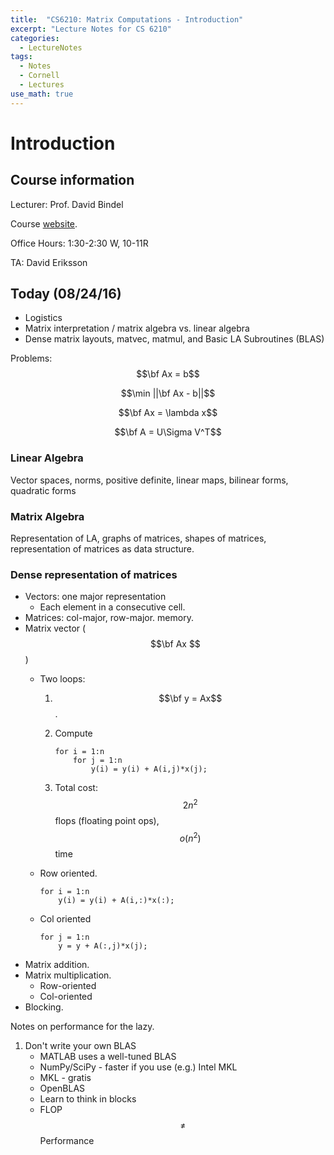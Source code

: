 ```yaml
---
title:  "CS6210: Matrix Computations - Introduction"
excerpt: "Lecture Notes for CS 6210"
categories:
  - LectureNotes
tags:
  - Notes
  - Cornell
  - Lectures
use_math: true
---
```

# Introduction

## Course information
Lecturer: Prof. David Bindel

Course [website](http://www.cs.cornell.edu/%7Ebindel/class/cs6210%2Df16/).

Office Hours: 1:30-2:30 W, 10-11R

TA: David Eriksson

## Today (08/24/16)
* Logistics
* Matrix interpretation / matrix algebra vs. linear algebra
* Dense matrix layouts, matvec, matmul, and Basic LA Subroutines (BLAS)

Problems:
$$\bf Ax = b$$

$$\min ||\bf Ax - b||$$

$$\bf Ax = \lambda x$$

$$\bf A = U\Sigma V^T$$

### Linear Algebra
Vector spaces, norms, positive definite, linear maps, bilinear forms, quadratic forms

### Matrix Algebra
Representation of LA, graphs of matrices, shapes of matrices, representation of matrices as data structure.

### Dense representation of matrices
* Vectors: one major representation
    * Each element in a consecutive cell.
* Matrices: col-major, row-major. memory.
* Matrix vector ($$\bf Ax $$)
    * Two loops:
        1. $$\bf y = Ax$$.
        2. Compute

            ```
            for i = 1:n
                for j = 1:n
                    y(i) = y(i) + A(i,j)*x(j);
            ```
        3. Total cost: $$2n^2$$ flops (floating point ops), $$o(n^2)$$ time
    * Row oriented.

        ```
        for i = 1:n
            y(i) = y(i) + A(i,:)*x(:);
        ```
    * Col oriented

        ```
        for j = 1:n
            y = y + A(:,j)*x(j);
        ```
* Matrix addition.
* Matrix multiplication.
    * Row-oriented
    * Col-oriented
* Blocking.

Notes on performance for the lazy.

1. Don't write your own BLAS
    * MATLAB uses a well-tuned BLAS
    * NumPy/SciPy - faster if you use (e.g.) Intel MKL
    * MKL - gratis
    * OpenBLAS
    * Learn to think in blocks
    * FLOP $$\not =$$ Performance
